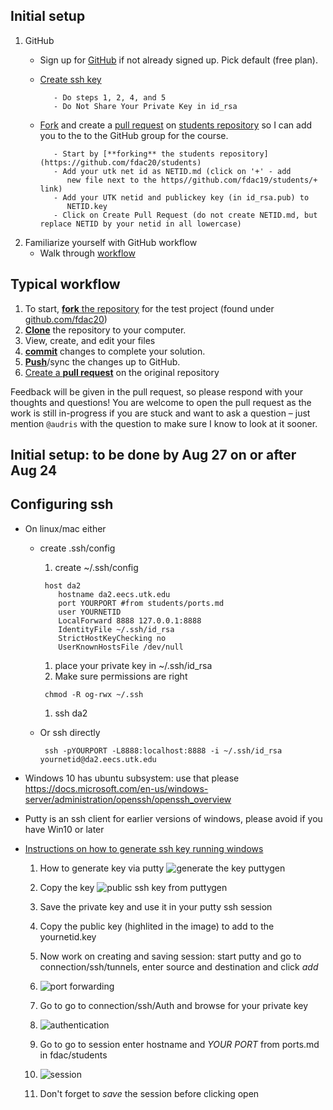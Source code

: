 ## Initial setup

1. GitHub
   * Sign up for [GitHub](https://github.com/) if not already signed
     up. Pick default (free plan).
   * [Create ssh key](https://help.github.com/articles/generating-ssh-keys/)
   
            - Do steps 1, 2, 4, and 5
            - Do Not Share Your Private Key in id_rsa
   * [Fork](https://help.github.com/articles/fork-a-repo/) and create a [pull request](https://help.github.com/articles/using-pull-requests/) on [students repository](https://github.com/fdac20/students) so I
      can add you to the to the GitHub group for the course.
      
            - Start by [**forking** the students repository](https://github.com/fdac20/students)
            - Add your utk net id as NETID.md (click on '+' - add 
               new file next to the https//github.com/fdac19/students/+ link)
            - Add your UTK netid and publickey key (in id_rsa.pub) to
               NETID.key
            - Click on Create Pull Request (do not create NETID.md, but replace NETID by your netid in all lowercase)
1. Familiarize yourself with GitHub workflow
   * Walk through [workflow](#workflow) 
    
## Typical workflow
1. To start, [**fork** the repository][forking] for the test project (found under [github.com/fdac20](https://github.com/fdac20))
1. [**Clone**][ref-clone] the repository to your computer.
1. View, create, and edit your files
1. [**commit**][ref-commit] changes to complete your solution.
1. [**Push**][ref-push]/sync the changes up to GitHub.
1. [Create a **pull request**][pull-request] on the original repository


Feedback will be given in the pull request, so please respond with
your thoughts and questions!  You are welcome to open the pull
request as the work is still in-progress if you are stuck and want
to ask a question – just mention `@audris` with the question to make
sure I know to look at it sooner.

## Initial setup: to be done by Aug 27 on or after Aug 24


## Configuring ssh 
  * On linux/mac either 
     * create .ssh/config
    	1. create ~/.ssh/config
        ```
         host da2
            hostname da2.eecs.utk.edu
            port YOURPORT #from students/ports.md
            user YOURNETID
            LocalForward 8888 127.0.0.1:8888
            IdentityFile ~/.ssh/id_rsa
            StrictHostKeyChecking no
            UserKnownHostsFile /dev/null
         ```

        1. place your private key in ~/.ssh/id_rsa
        1. Make sure permissions are right
         ```
          chmod -R og-rwx ~/.ssh
         ```
        1. ssh da2
    * Or ssh directly 
      ```
       ssh -pYOURPORT -L8888:localhost:8888 -i ~/.ssh/id_rsa yournetid@da2.eecs.utk.edu
      ```
  * Windows 10 has ubuntu subsystem: use that please
https://docs.microsoft.com/en-us/windows-server/administration/openssh/openssh_overview


  * Putty is an ssh client for earlier versions of windows, please avoid if you have Win10 or later
  * [Instructions on how to generate ssh key running windows](https://docs.joyent.com/public-cloud/getting-started/ssh-keys/generating-an-ssh-key-manually/manually-generating-your-ssh-key-in-windows) 
       1. How to generate key via putty ![generate the key puttygen](https://github.com/fdac20/news/blob/master/PuttGen.PNG)
	   1. Copy the key ![public ssh key from puttygen](https://github.com/fdac20/news/blob/master/puttykey.png "public ssh key from puttygen")		  
       1. Save the private key and use it in your putty ssh session
       1. Copy the public key (highlited in the image) to add to the yournetid.key 
       1. Now work on creating and saving session: start putty and go to connection/ssh/tunnels, enter source and destination and click *add*
       1. ![port forwarding](https://github.com/fdac20/news/blob/master/puttyport.png "select port forwarding")

       1. Go to  go to connection/ssh/Auth and browse for your private key
       1. ![authentication](https://github.com/fdac20/news/blob/master/puttyauth.png "select secret key that was saved above")
       1. Go to  go to session enter hostname and *YOUR PORT* from ports.md in fdac/students
       1. ![session](https://github.com/fdac20/news/blob/master/puttysession.png "start putty session")
       1. Don't forget to _save_ the session before clicking open  


<!-- Links -->
[docker]:http://www.eecs.utk.edu/resources/it/kb/docker
[deliberate-practice]:http://www.psy.fsu.edu/faculty/ericsson/ericsson.exp.perf.html
[pull-request]:https://help.github.com/articles/creating-a-pull-request
[create-repo]: https://help.github.com/articles/create-a-repo
[forking]: https://guides.github.com/activities/forking/
[ref-clone]: http://gitref.org/creating/#clone
[ref-commit]: http://gitref.org/basic/#commit
[ref-push]: http://gitref.org/remotes/#push
[pull-request]: https://help.github.com/articles/creating-a-pull-request
[raw]: https://raw.githubusercontent.com/education/guide/master/docs/forks.md
